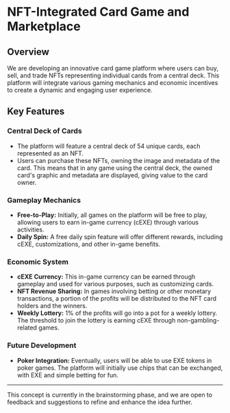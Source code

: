 # NFT-Integrated Card Game and Marketplace

## Overview

We are developing an innovative card game platform where users can buy, sell, and trade NFTs representing individual cards from a central deck. This platform will integrate various gaming mechanics and economic incentives to create a dynamic and engaging user experience.

## Key Features

### Central Deck of Cards
- The platform will feature a central deck of 54 unique cards, each represented as an NFT.
- Users can purchase these NFTs, owning the image and metadata of the card. This means that in any game using the central deck, the owned card's graphic and metadata are displayed, giving value to the card owner.

### Gameplay Mechanics
- **Free-to-Play:** Initially, all games on the platform will be free to play, allowing users to earn in-game currency (cEXE) through various activities.
- **Daily Spin:** A free daily spin feature will offer different rewards, including cEXE, customizations, and other in-game benefits.

### Economic System
- **cEXE Currency:** This in-game currency can be earned through gameplay and used for various purposes, such as customizing cards.
- **NFT Revenue Sharing:** In games involving betting or other monetary transactions, a portion of the profits will be distributed to the NFT card holders and the winners.
- **Weekly Lottery:** 1% of the profits will go into a pot for a weekly lottery. The threshold to join the lottery is earning cEXE through non-gambling-related games.

### Future Development
- **Poker Integration:** Eventually, users will be able to use EXE tokens in poker games. The platform will initially use chips that can be exchanged, with EXE and simple betting for fun.

---

This concept is currently in the brainstorming phase, and we are open to feedback and suggestions to refine and enhance the idea further.
